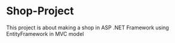 # Shop-Project
This project is about making a shop in ASP .NET Framework using EntityFramework in MVC model
